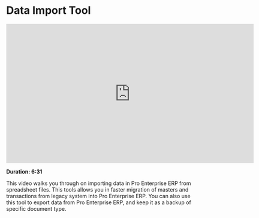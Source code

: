 <!-- add-breadcrumbs -->
# Data Import Tool

<iframe width="660" height="371" src="https://www.youtube.com/embed/Ta2Xx3QoK3E" frameborder="0" allowfullscreen></iframe>

**Duration: 6:31**

This video walks you through on importing data in Pro Enterprise ERP from spreadsheet files. This tools allows you in faster migration of masters and transactions from legacy system into Pro Enterprise ERP. You can also use this tool to export data from Pro Enterprise ERP, and keep it as a backup of specific document type.
